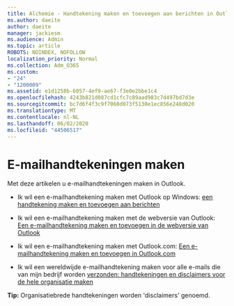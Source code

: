```yaml
---
title: Alchemie - Handtekening maken en toevoegen aan berichten in Outlook
ms.author: daeite
author: daeite
manager: jackiesm
ms.audience: Admin
ms.topic: article
ROBOTS: NOINDEX, NOFOLLOW
localization_priority: Normal
ms.collection: Adm_O365
ms.custom:
- "24"
- "1200009"
ms.assetid: e1d1258b-6057-4ef9-ae67-f3e0e2bbe1c4
ms.openlocfilehash: 4243b821d087cd1cfc7c89aad983c7d497bd7d3e
ms.sourcegitcommit: bc7d6f4f3c9f7060d073f5130e1ec856e248d020
ms.translationtype: MT
ms.contentlocale: nl-NL
ms.lasthandoff: 06/02/2020
ms.locfileid: "44506517"
---
```

# <a name="creating-email-signatures"></a>E-mailhandtekeningen maken

Met deze artikelen u e-mailhandtekeningen maken in Outlook.
  
- Ik wil een e-mailhandtekening maken met Outlook op Windows: [een handtekening maken en toevoegen aan berichten](https://support.office.com/article/8ee5d4f4-68fd-464a-a1c1-0e1c80bb27f2.aspx)
  
- Ik wil een e-mailhandtekening maken met de webversie van Outlook: [Een e-mailhandtekening maken en toevoegen in de webversie van Outlook](https://support.office.com/article/5ff9dcfd-d3f1-447b-b2e9-39f91b074ea3.aspx)

- Ik wil een e-mailhandtekening maken met Outlook.com: [Een e-mailhandtekening maken en toevoegen in Outlook.com](https://support.office.com/article/776d9006-abdf-444e-b5b7-a61821dff034.aspx)

- Ik wil een wereldwijde e-mailhandtekening maken voor alle e-mails die van mijn bedrijf worden [verzonden: handtekeningen en disclaimers voor de hele organisatie maken](https://docs.microsoft.com/microsoft-365/admin/setup/create-signatures-and-disclaimers)

 **Tip:** Organisatiebrede handtekeningen worden 'disclaimers' genoemd.
  